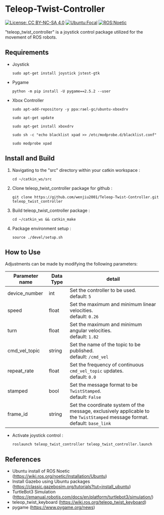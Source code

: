 # Teleop-Twist-Controller

[![License: CC BY-NC-SA 4.0](https://img.shields.io/badge/License-CC_BY--NC--SA_4.0-lightgrey.svg)](https://creativecommons.org/licenses/by-nc-sa/4.0/)
[![Ubuntu:Focal](https://img.shields.io/badge/Ubuntu-Focal-brightgreen)](https://releases.ubuntu.com/focal/)
[![ROS:Noetic](https://img.shields.io/badge/ROS-Noetic-blue)](https://wiki.ros.org/noetic/Installation/Ubuntu)

"teleop_twist_controller" is a joystick control package utilized for the movement of ROS robots.

## Requirements

- Joystick
   ```
   sudo apt-get install joystick jstest-gtk
   ```
- Pygame
   ```
   python -m pip install -U pygame==2.5.2 --user
   ```
- Xbox Controller
   ```
   sudo apt-add-repository -y ppa:rael-gc/ubuntu-xboxdrv
   ```
   ```
   sudo apt-get update
   ```
   ```
   sudo apt-get install xboxdrv
   ```
   ```
   sudo sh -c "echo blacklist xpad >> /etc/modprobe.d/blacklist.conf"
   ```
   ```
   sudo modprobe xpad
   ```

## Install and Build

1. Navigating to the "src" directory within your catkin workspace :
   ```
   cd ~/catkin_ws/src
   ```
2. Clone teleop_twist_controller package for github :
   ```
   git clone https://github.com/wenjiu2001/Teleop-Twist-Controller.git teleop_twist_controller
   ```
3. Build teleop_twist_controller package :
   ```
   cd ~/catkin_ws && catkin_make
   ```
4. Package environment setup :
   ```
   source ./devel/setup.sh
   ```

## How to Use

Adjustments can be made by modifying the following parameters:

| Parameter name | Data Type | detail                                                       |
| -------------- | ------- | ------------------------------------------------------------ |
| device_number| int | Set the controller to be used. <br/>default: `5` |
| speed        | float | Set the maximum and minimum linear velocities. <br/>default: `0.26` |
| turn         | float | Set the maximum and minimum angular velocities. <br/>default: `1.82` |
| cmd_vel_topic| string | Set the name of the topic to be published. <br/>default: `/cmd_vel` |
| repeat_rate  | float | Set the frequency of continuous `cmd_vel_topic` updates. <br/>default: `0.0` |
| stamped      | bool  | Set the message format to be `TwistStamped`. <br/>default: `False` |
| frame_id     | string | Set the coordinate system of the message, exclusively applicable to the `TwistStamped` message format. <br/>default: `base_link` |

- Activate joystick control :
   ```
   roslaunch teleop_twist_controller teleop_twist_controller.launch
   ```
   
## References

- Ubuntu install of ROS Noetic (https://wiki.ros.org/noetic/Installation/Ubuntu)
- Install Gazebo using Ubuntu packages (https://classic.gazebosim.org/tutorials?tut=install_ubuntu)
- TurtleBot3 Simulation (https://emanual.robotis.com/docs/en/platform/turtlebot3/simulation/)
- teleop_twist_keyboard (https://wiki.ros.org/teleop_twist_keyboard)
- pygame (https://www.pygame.org/news)
